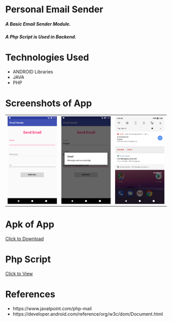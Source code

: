 # Personal Email Sender
<h5>A Basic Email Sender Module.</h4>
<h5>A Php Script is Used in Backend.</h4>

<h1>Technologies Used</h1>
<ul>
<li>ANDROID Libraries</li>
<li>JAVA</li>
<li>PHP</li>
</ul>

<h1>Screenshots of App</h1>
<table>
  <tr>
    <th> <img src = "images/1.png" width = "200"> </th>
    <th> <img src = "images/2.png" width = "200"> </th>
    <th> <img src = "images/3.png" width = "200"> </th>
  </tr>
</table>

<h1>Apk of App</h1>
<a href = "https://raw.githubusercontent.com/ashishlkhmn48/Email_Sender/master/images/emailsender.apk">Click to Download</a>

<h1>Php Script</h1>
<a href = "php/sendMail.php">Click to View</a>


<h1>References</h1>
  <ul>
  <li>https://www.javatpoint.com/php-mail</li>
  <li>https://developer.android.com/reference/org/w3c/dom/Document.html</li>
</ul>
